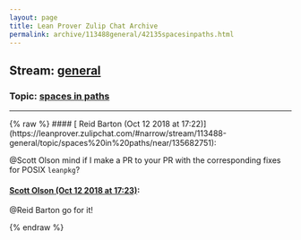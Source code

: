 ```yaml
---
layout: page
title: Lean Prover Zulip Chat Archive 
permalink: archive/113488general/42135spacesinpaths.html
---
```


## Stream: [general](https://leanprover-community.github.io/archive/113488general/index.html)
### Topic: [spaces in paths](https://leanprover-community.github.io/archive/113488general/42135spacesinpaths.html)

---

<base href="https://leanprover.zulipchat.com">
{% raw %}
#### [ Reid Barton (Oct 12 2018 at 17:22)](https://leanprover.zulipchat.com/#narrow/stream/113488-general/topic/spaces%20in%20paths/near/135682751):
<p><span class="user-mention" data-user-id="130491">@Scott Olson</span> mind if I make a PR to your PR with the corresponding fixes for POSIX <code>leanpkg</code>?</p>

#### [ Scott Olson (Oct 12 2018 at 17:23)](https://leanprover.zulipchat.com/#narrow/stream/113488-general/topic/spaces%20in%20paths/near/135682763):
<p><span class="user-mention" data-user-id="110032">@Reid Barton</span> go for it!</p>


{% endraw %}
